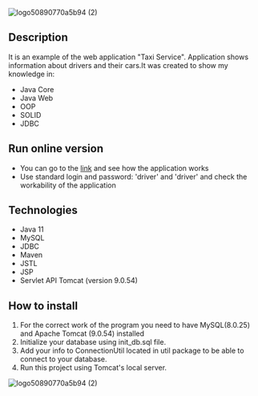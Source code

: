 ![logo50890770a5b94 (2)](https://user-images.githubusercontent.com/11314278/138258059-75476c52-5258-41ec-99d0-c28ef429f163.png)

## Description
 It is an example of the web application "Taxi Service". Application shows information about drivers and their cars.It was created to show my knowledge in:
- Java Core
- Java Web
- OOP
- SOLID
- JDBC

## Run online version
- You can go to the [link](https://taxi-service13.herokuapp.com/) and see how the application works
- Use standard login and password: 'driver' and 'driver' and check the workability of the application

## Technologies
- Java 11
- MySQL
- JDBC
- Maven
- JSTL
- JSP
- Servlet API
  Tomcat (version 9.0.54)

## How to install
1. For the correct work of the program you need to have MySQL(8.0.25) and Apache Tomcat (9.0.54) installed
2. Initialize your database using init_db.sql file.
3. Add your info to ConnectionUtil located in util package to be able to connect to your database.
4. Run this project using Tomcat's local server.

![logo50890770a5b94 (2)](https://user-images.githubusercontent.com/11314278/138258091-271e6e31-997d-4d67-92ba-ff1ea6704927.png)
